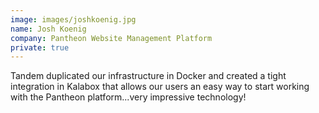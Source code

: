 ```yaml
---
image: images/joshkoenig.jpg
name: Josh Koenig
company: Pantheon Website Management Platform
private: true
---
```

Tandem duplicated our infrastructure in Docker and created a tight integration in Kalabox that allows our users an easy way to start working with the Pantheon platform...very impressive technology!
